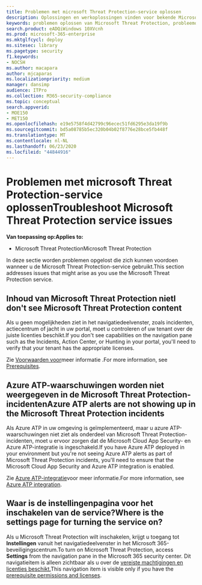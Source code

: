 ```yaml
---
title: Problemen met microsoft Threat Protection-service oplossen
description: Oplossingen en werkoplossingen vinden voor bekende Microsoft Threat Protection-problemen
keywords: problemen oplossen van Microsoft Threat Protection, probleemoplossing, Azure ATP, problemen, invoegtoepassing, instellingen pagina
search.product: eADQiWindows 10XVcnh
ms.prod: microsoft-365-enterprise
ms.mktglfcycl: deploy
ms.sitesec: library
ms.pagetype: security
f1.keywords:
- NOCSH
ms.author: macapara
author: mjcaparas
ms.localizationpriority: medium
manager: dansimp
audience: ITPro
ms.collection: M365-security-compliance
ms.topic: conceptual
search.appverid:
- MOE150
- MET150
ms.openlocfilehash: e19e5758f4d42799c96ecec51fd6295e3da19f9b
ms.sourcegitcommit: bd5a08785b5ec320b04b02f8776e28bce5fb448f
ms.translationtype: MT
ms.contentlocale: nl-NL
ms.lasthandoff: 06/23/2020
ms.locfileid: "44844916"
---
```

# <a name="troubleshoot-microsoft-threat-protection-service-issues"></a><span data-ttu-id="51fbf-104">Problemen met microsoft Threat Protection-service oplossen</span><span class="sxs-lookup"><span data-stu-id="51fbf-104">Troubleshoot Microsoft Threat Protection service issues</span></span>

<span data-ttu-id="51fbf-105">**Van toepassing op:**</span><span class="sxs-lookup"><span data-stu-id="51fbf-105">**Applies to:**</span></span>
- <span data-ttu-id="51fbf-106">Microsoft Threat Protection</span><span class="sxs-lookup"><span data-stu-id="51fbf-106">Microsoft Threat Protection</span></span>

<span data-ttu-id="51fbf-107">In deze sectie worden problemen opgelost die zich kunnen voordoen wanneer u de Microsoft Threat Protection-service gebruikt.</span><span class="sxs-lookup"><span data-stu-id="51fbf-107">This section addresses issues that might arise as you use the Microsoft Threat Protection service.</span></span>


## <a name="i-dont-see-microsoft-threat-protection-content"></a><span data-ttu-id="51fbf-108">Inhoud van Microsoft Threat Protection niet</span><span class="sxs-lookup"><span data-stu-id="51fbf-108">I don't see Microsoft Threat Protection content</span></span>
<span data-ttu-id="51fbf-109">Als u geen mogelijkheden ziet in het navigatiedeelvenster, zoals incidenten, actiecentrum of jacht in uw portal, moet u controleren of uw tenant over de juiste licenties beschikt.</span><span class="sxs-lookup"><span data-stu-id="51fbf-109">If you don't see capabilities on the navigation pane such as the Incidents, Action Center, or Hunting in your portal, you'll need to verify that your tenant has the appropriate licenses.</span></span> 

<span data-ttu-id="51fbf-110">Zie [Voorwaarden voor](prerequisites.md)meer informatie .</span><span class="sxs-lookup"><span data-stu-id="51fbf-110">For more information, see [Prerequisites](prerequisites.md).</span></span>

## <a name="azure-atp-alerts-are-not-showing-up-in-the-microsoft-threat-protection-incidents"></a><span data-ttu-id="51fbf-111">Azure ATP-waarschuwingen worden niet weergegeven in de Microsoft Threat Protection-incidenten</span><span class="sxs-lookup"><span data-stu-id="51fbf-111">Azure ATP alerts are not showing up in the Microsoft Threat Protection incidents</span></span>
<span data-ttu-id="51fbf-112">Als Azure ATP in uw omgeving is geïmplementeerd, maar u azure ATP-waarschuwingen niet ziet als onderdeel van Microsoft Threat Protection-incidenten, moet u ervoor zorgen dat de Microsoft Cloud App Security- en Azure ATP-integratie is ingeschakeld.</span><span class="sxs-lookup"><span data-stu-id="51fbf-112">If you have Azure ATP deployed in your environment but you're not seeing Azure ATP alerts as part of Microsoft Threat Protection incidents, you'll need to ensure that the Microsoft Cloud App Security and Azure ATP integration is enabled.</span></span> 

<span data-ttu-id="51fbf-113">Zie [Azure ATP-integratie](https://docs.microsoft.com/cloud-app-security/aatp-integration)voor meer informatie.</span><span class="sxs-lookup"><span data-stu-id="51fbf-113">For more information, see [Azure ATP integration](https://docs.microsoft.com/cloud-app-security/aatp-integration).</span></span>

## <a name="where-is-the-settings-page-for-turning-the-service-on"></a><span data-ttu-id="51fbf-114">Waar is de instellingenpagina voor het inschakelen van de service?</span><span class="sxs-lookup"><span data-stu-id="51fbf-114">Where is the settings page for turning the service on?</span></span>
<span data-ttu-id="51fbf-115">Als u Microsoft Threat Protection wilt inschakelen, krijgt u toegang tot **Instellingen** vanuit het navigatiedeelvenster in het Microsoft 365-beveiligingscentrum.</span><span class="sxs-lookup"><span data-stu-id="51fbf-115">To turn on Microsoft Threat Protection, access **Settings** from the navigation pane in the Microsoft 365 security center.</span></span> <span data-ttu-id="51fbf-116">Dit navigatieitem is alleen zichtbaar als u over de [vereiste machtigingen en licenties beschikt.](mtp-enable.md#check-license-eligibility-and-required-permissions)</span><span class="sxs-lookup"><span data-stu-id="51fbf-116">This navigation item is visible only if you have the [prerequisite permissions and licenses](mtp-enable.md#check-license-eligibility-and-required-permissions).</span></span>
 

